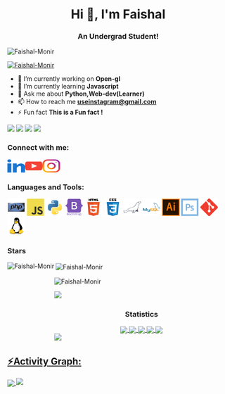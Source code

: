 <h1 align="center">Hi 👋, I'm Faishal</h1>
<h3 align="center">An Undergrad Student!</h3>
<p align="left"> <img src="https://komarev.com/ghpvc/?username=Faishal-Monir&label=Profile%20views&color=0e75b6&style=flat" alt="Faishal-Monir" /> </p>

<p align="left"> <a href="https://github.com/ryo-ma/github-profile-trophy"><img src="https://github-profile-trophy.vercel.app/?username=Faishal-Monir&theme=" alt="Faishal-Monir" /></a> </p>

- 🔭 I’m currently working on **Open-gl**
- 🌱 I’m currently learning **Javascript**
- 💬 Ask me about **Python,Web-dev(Learner)**
- 📫 How to reach me **useinstagram@gmail.com**
- ⚡ Fun fact **This is a Fun fact !**

<div> <a href="https://www.linkedin.com/in/faishal-monir" target="_blank"><img src="https://img.shields.io/badge/LinkedIn-0077B5?style=for-the-badge&logo=linkedin&logoColor=white" target="_blank"></a>
<a href="https://github.com/Faishal-Monir" target="_blank"><img src="https://img.shields.io/badge/GitHub-100000?style=for-the-badge&logo=github&logoColor=white" target="_blank"></a>
<a href="https://instagram.com/faishalmonir" target="_blank"><img src="https://img.shields.io/badge/Instagram-E4405F?style=for-the-badge&logo=instagram&logoColor=white" target="_blank"></a>
<a href = "mailto:useinstagram@gmail.com"><img src="https://img.shields.io/badge/-Gmail-%23333?style=for-the-badge&logo=gmail&logoColor=white" target="_blank"></a>
</div><h3 align="left">Connect with me:</h3>
<p align="left">
<a href="https://linkedin.com/in/faishal-monir" target="blank"><img align="center" src="https://raw.githubusercontent.com/teamedwardforever/Readme-Generator/71f25dd8b98329b168142a6b782a107b75eab178/svg/Social/linked-in-alt.svg" alt="faishal-monir" height="30" width="40" /></a><a href="https://www.youtube.com/c/faishalmonir" target="blank"><img align="center" src="https://raw.githubusercontent.com/teamedwardforever/Readme-Generator/71f25dd8b98329b168142a6b782a107b75eab178/svg/Social/youtube.svg" alt="faishalmonir" height="30" width="40" /></a><a href="https://instagram.com/faishalmonir" target="blank"><img align="center" src="https://raw.githubusercontent.com/teamedwardforever/Readme-Generator/71f25dd8b98329b168142a6b782a107b75eab178/svg/Social/instagram.svg" alt="faishalmonir" height="30" width="40" /></a></p>

<h3 align="left">Languages and Tools:</h3>
<p align="left">
<img src="https://raw.githubusercontent.com/teamedwardforever/Readme-Generator/71f25dd8b98329b168142a6b782a107b75eab178/svg/Skills/Languages/php-original.svg" alt="PHP" width="40" height="40"/>
<img src="https://raw.githubusercontent.com/teamedwardforever/Readme-Generator/71f25dd8b98329b168142a6b782a107b75eab178/svg/Skills/Languages/javascript-original.svg" alt="Javascript" width="40" height="40"/>
<img src="https://raw.githubusercontent.com/teamedwardforever/Readme-Generator/71f25dd8b98329b168142a6b782a107b75eab178/svg/Skills/Languages/python-original.svg" alt="Python" width="40" height="40"/>
<img src="https://raw.githubusercontent.com/teamedwardforever/Readme-Generator/71f25dd8b98329b168142a6b782a107b75eab178/svg/Skills/Frontend/bootstrap-plain-wordmark.svg" alt="Bootstrap" width="40" height="40"/>
<img src="https://raw.githubusercontent.com/teamedwardforever/Readme-Generator/71f25dd8b98329b168142a6b782a107b75eab178/svg/Skills/Frontend/html5-original-wordmark.svg" alt="HTML" width="40" height="40"/>
<img src="https://raw.githubusercontent.com/teamedwardforever/Readme-Generator/71f25dd8b98329b168142a6b782a107b75eab178/svg/Skills/Frontend/css3-original-wordmark.svg" alt="Css" width="40" height="40"/>
<img src="https://raw.githubusercontent.com/teamedwardforever/Readme-Generator/71f25dd8b98329b168142a6b782a107b75eab178/svg/Skills/Database/mariadb-icon.svg" alt="Mariadb" width="40" height="40"/>
<img src="https://raw.githubusercontent.com/teamedwardforever/Readme-Generator/71f25dd8b98329b168142a6b782a107b75eab178/svg/Skills/Database/mysql-original-wordmark.svg" alt="Mysql" width="40" height="40"/>
<img src="https://raw.githubusercontent.com/teamedwardforever/Readme-Generator/71f25dd8b98329b168142a6b782a107b75eab178/svg/Skills/Software/adobe_illustrator-icon%20(1).svg" alt="Adobe Illustrator" width="40" height="40"/>
<img src="https://raw.githubusercontent.com/teamedwardforever/Readme-Generator/71f25dd8b98329b168142a6b782a107b75eab178/svg/Skills/Software/photoshop-line.svg" alt="Photoshop" width="40" height="40"/>
<img src="https://raw.githubusercontent.com/teamedwardforever/Readme-Generator/71f25dd8b98329b168142a6b782a107b75eab178/svg/Skills/Other/git-scm-icon.svg" alt="Git" width="40" height="40"/>
<img src="https://raw.githubusercontent.com/teamedwardforever/Readme-Generator/71f25dd8b98329b168142a6b782a107b75eab178/svg/Skills/Other/linux-original.svg" alt="Linux" width="40" height="40"/>
</p>

<h3 align="left">Stars</h3>
<img align="left" height="180em" src="https://github-readme-stats.vercel.app/api/top-langs/?username=Faishal-Monir&layout=compact&theme=great-gatsby" alt=Faishal-Monir />

<p>&nbsp;<img align="center" height="180em" src="https://github-readme-stats.vercel.app/api?username=Faishal-Monir&show_icons=true&locale=en&theme=gruvbox" alt="Faishal-Monir" /></p>

<p><img align="center" height="180em" src="https://github-readme-streak-stats.herokuapp.com/?user=Faishal-Monir&theme=gruvbox" alt="Faishal-Monir" /></p>

<img src="https://user-images.githubusercontent.com/73097560/115834477-dbab4500-a447-11eb-908a-139a6edaec5c.gif"><h3 align="center">Statistics</h3>
<div align="center">
<a href="https://github.com/Faishal-Monir">
<img align="center" src="http://github-profile-summary-cards.vercel.app/api/cards/stats?username=Faishal-Monir&theme=gruvbox" height="180em" />
<img align="center" src="http://github-profile-summary-cards.vercel.app/api/cards/most-commit-language?username=Faishal-Monir&theme=react" height="180em" />
<img align="center" src="http://github-profile-summary-cards.vercel.app/api/cards/repos-per-language?username=Faishal-Monir&theme=react" height="180em" />
<img align="center" src="http://github-profile-summary-cards.vercel.app/api/cards/productive-time?username=Faishal-Monir&theme=react" height="180em" />
<img align="center" src="http://github-profile-summary-cards.vercel.app/api/cards/profile-details?username=Faishal-Monir&theme=gruvbox" height="180em" />
</div>
<img src="https://user-images.githubusercontent.com/73097560/115834477-dbab4500-a447-11eb-908a-139a6edaec5c.gif"><h2 align="left">⚡Activity Graph:</h2>
<img align="center" src="https://github-readme-activity-graph.vercel.app/graph?username=Faishal-Monir&theme=react-dark"/>

<img src="https://raw.githubusercontent.com/Trilokia/Trilokia/379277808c61ef204768a61bbc5d25bc7798ccf1/bottom_header.svg" />
